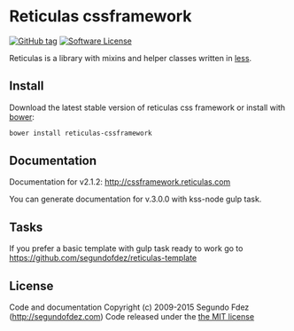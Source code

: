 # Reticulas cssframework

[![GitHub tag](https://img.shields.io/github/tag/segundofdez/reticulas-cssframework.svg?style=flat-square)](https://github.com/segundofdez/reticulas-cssframework/tags)
[![Software License](https://img.shields.io/badge/license-MIT-brightgreen.svg?style=flat-square)](LICENSE.md)

Reticulas is a library with mixins and helper classes written in [less][1].


## Install

Download the latest stable version of reticulas css framework or install with [bower][2]:
```bash
bower install reticulas-cssframework
```

## Documentation

Documentation for v2.1.2: http://cssframework.reticulas.com

You can generate documentation for v.3.0.0 with kss-node gulp task.


## Tasks
If you prefer a basic template with gulp task ready to work go to https://github.com/segundofdez/reticulas-template


## License
Code and documentation Copyright (c) 2009-2015 Segundo Fdez (http://segundofdez.com) Code released under the [the MIT license](https://github.com/segundofdez/reticulas-cssframework/blob/dev/LICENSE.md)

[0]:http://leafo.net/lessphp/
[1]:http://lesscss.org/
[2]:http://bower.io/
[3]:http://sass-lang.com/

